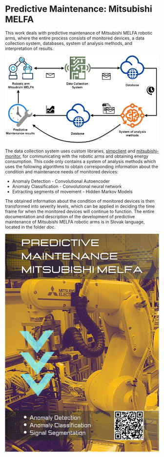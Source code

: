 # Predictive Maintenance: Mitsubishi MELFA

This work deals with predictive maintenance of Mitsubishi MELFA 
robotic arms, where the entire process consists of monitored devices, 
a data collection system, databases, system of analysis methods, and 
interpretation of results.

![Alt text](doc/pm.png)

The data collection system uses custom libraries, [slmpclient](https://pypi.org/project/slmpclient/) and [mitsubishi-monitor](https://pypi.org/project/mitsubishi-monitor/), for communicating with the robotic arms and obtaining energy consumption.
This code only contains a system of analysis methods which uses the following algorithms to obtain corresponding information about the condition and maintenance needs of monitored devices:
* Anomaly Detection - Convolutional Autoencoder
* Anomaly Classification - Convolutional neural network
* Extracting segments of movement - Hidden Markov Models


The obtained information about the condition of monitored devices is then transformed into severity levels, which can be applied in deciding the time frame for when the monitored devices will continue to function.
The entire documentation and description of the development of predictive maintenance of Mitsubishi MELFA robotic arms is in Slovak language, located in the folder *doc*.

![Alt text](doc/pm-mmelfa.png)